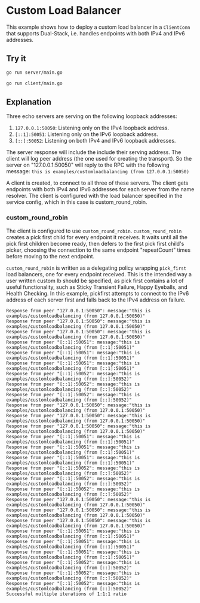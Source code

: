 # Custom Load Balancer

This example shows how to deploy a custom load balancer in a `ClientConn` that
supports Dual-Stack, i.e. handles endpoints with both IPv4 and IPv6 addresses.

## Try it

```sh
go run server/main.go
```

```sh
go run client/main.go
```

## Explanation

Three echo servers are serving on the following loopback addresses:

1.  `127.0.0.1:50050`: Listening only on the IPv4 loopback address.
1.  `[::1]:50051`: Listening only on the IPv6 loopback address.
1.  `[::]:50052`: Listening on both IPv4 and IPv6 loopback addresses.

The server response will include the include their serving address. The client
will log peer address (the one used for creating the transport). So the server
on "127.0.0.1:50050" will reply to the RPC with the following message: `this is
examples/customloadbalancing (from 127.0.0.1:50050)`

A client is created, to connect to all three of these servers. The client gets
endpoints with both IPv4 and IPv6 addresses for each server from the name
resolver. The client is configured with the load balancer specified in the
service config, which in this case is custom_round_robin.

### custom_round_robin

The client is configured to use `custom_round_robin`. `custom_round_robin`
creates a pick first child for every endpoint it receives. It waits until all
the pick first children become ready, then defers to the first pick first
child's picker, choosing the connection to the same endpoint "repeatCount" times
before moving to the next endpoint.

`custom_round_robin` is written as a delegating policy wrapping `pick_first`
load balancers, one for every endpoint received. This is the intended way a user
written custom lb should be specified, as pick first contains a lot of useful
functionality, such as Sticky Transient Failure, Happy Eyeballs, and Health
Checking. In this example, pickfirst attempts to connect to the IPv6 address of
each server first and falls back to the IPv4 address on failure.

```
Response from peer "127.0.0.1:50050": message:"this is examples/customloadbalancing (from 127.0.0.1:50050)"
Response from peer "127.0.0.1:50050": message:"this is examples/customloadbalancing (from 127.0.0.1:50050)"
Response from peer "127.0.0.1:50050": message:"this is examples/customloadbalancing (from 127.0.0.1:50050)"
Response from peer "[::1]:50051": message:"this is examples/customloadbalancing (from [::1]:50051)"
Response from peer "[::1]:50051": message:"this is examples/customloadbalancing (from [::1]:50051)"
Response from peer "[::1]:50051": message:"this is examples/customloadbalancing (from [::1]:50051)"
Response from peer "[::1]:50052": message:"this is examples/customloadbalancing (from [::]:50052)"
Response from peer "[::1]:50052": message:"this is examples/customloadbalancing (from [::]:50052)"
Response from peer "[::1]:50052": message:"this is examples/customloadbalancing (from [::]:50052)"
Response from peer "127.0.0.1:50050": message:"this is examples/customloadbalancing (from 127.0.0.1:50050)"
Response from peer "127.0.0.1:50050": message:"this is examples/customloadbalancing (from 127.0.0.1:50050)"
Response from peer "127.0.0.1:50050": message:"this is examples/customloadbalancing (from 127.0.0.1:50050)"
Response from peer "[::1]:50051": message:"this is examples/customloadbalancing (from [::1]:50051)"
Response from peer "[::1]:50051": message:"this is examples/customloadbalancing (from [::1]:50051)"
Response from peer "[::1]:50051": message:"this is examples/customloadbalancing (from [::1]:50051)"
Response from peer "[::1]:50052": message:"this is examples/customloadbalancing (from [::]:50052)"
Response from peer "[::1]:50052": message:"this is examples/customloadbalancing (from [::]:50052)"
Response from peer "[::1]:50052": message:"this is examples/customloadbalancing (from [::]:50052)"
Response from peer "127.0.0.1:50050": message:"this is examples/customloadbalancing (from 127.0.0.1:50050)"
Response from peer "127.0.0.1:50050": message:"this is examples/customloadbalancing (from 127.0.0.1:50050)"
Response from peer "127.0.0.1:50050": message:"this is examples/customloadbalancing (from 127.0.0.1:50050)"
Response from peer "[::1]:50051": message:"this is examples/customloadbalancing (from [::1]:50051)"
Response from peer "[::1]:50051": message:"this is examples/customloadbalancing (from [::1]:50051)"
Response from peer "[::1]:50051": message:"this is examples/customloadbalancing (from [::1]:50051)"
Response from peer "[::1]:50052": message:"this is examples/customloadbalancing (from [::]:50052)"
Response from peer "[::1]:50052": message:"this is examples/customloadbalancing (from [::]:50052)"
Response from peer "[::1]:50052": message:"this is examples/customloadbalancing (from [::]:50052)"
Successful multiple iterations of 1:1:1 ratio
```
